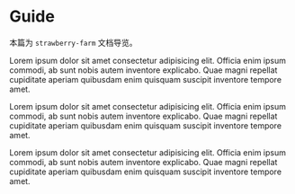 # Guide

本篇为 `strawberry-farm` 文档导览。

Lorem ipsum dolor sit amet consectetur adipisicing elit. Officia enim ipsum commodi, ab sunt nobis autem inventore explicabo. Quae magni repellat cupiditate aperiam quibusdam enim quisquam suscipit inventore tempore amet.

Lorem ipsum dolor sit amet consectetur adipisicing elit. Officia enim ipsum commodi, ab sunt nobis autem inventore explicabo. Quae magni repellat cupiditate aperiam quibusdam enim quisquam suscipit inventore tempore amet.

Lorem ipsum dolor sit amet consectetur adipisicing elit. Officia enim ipsum commodi, ab sunt nobis autem inventore explicabo. Quae magni repellat cupiditate aperiam quibusdam enim quisquam suscipit inventore tempore amet.

<script setup lang="ts">
import Hello from './Hello.vue';
</script>

<Hello />
